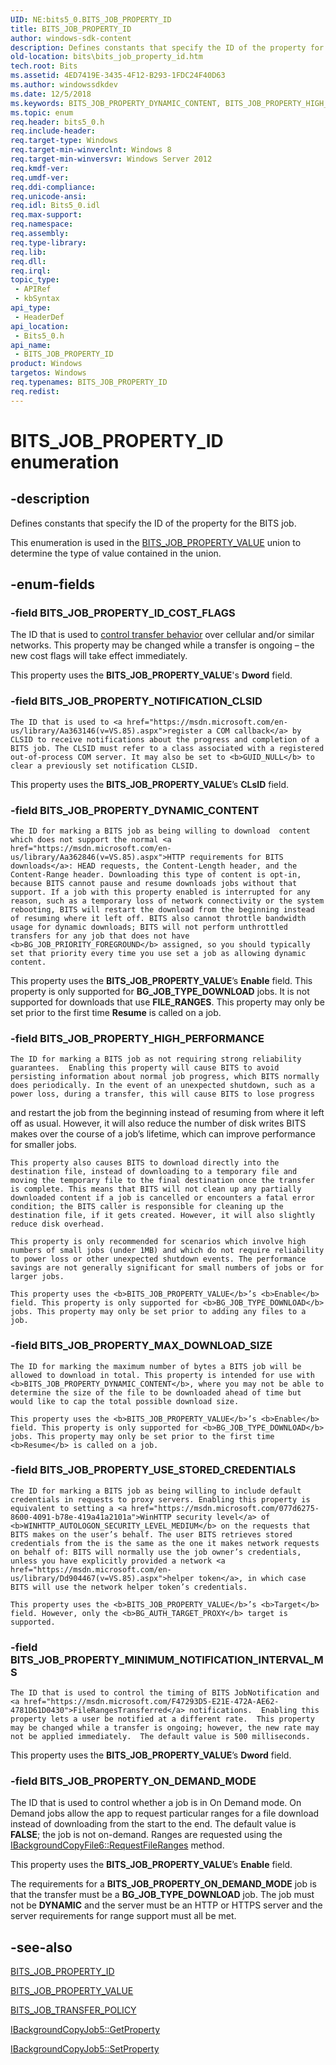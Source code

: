 ```yaml
---
UID: NE:bits5_0.BITS_JOB_PROPERTY_ID
title: BITS_JOB_PROPERTY_ID
author: windows-sdk-content
description: Defines constants that specify the ID of the property for the BITS job.
old-location: bits\bits_job_property_id.htm
tech.root: Bits
ms.assetid: 4ED7419E-3435-4F12-B293-1FDC24F40D63
ms.author: windowssdkdev
ms.date: 12/5/2018
ms.keywords: BITS_JOB_PROPERTY_DYNAMIC_CONTENT, BITS_JOB_PROPERTY_HIGH_PERFORMANCE, BITS_JOB_PROPERTY_ID, BITS_JOB_PROPERTY_ID enumeration [BITS], BITS_JOB_PROPERTY_ID_COST_FLAGS, BITS_JOB_PROPERTY_MAX_DOWNLOAD_SIZE, BITS_JOB_PROPERTY_MINIMUM_NOTIFICATION_INTERVAL_MS, BITS_JOB_PROPERTY_NOTIFICATION_CLSID, BITS_JOB_PROPERTY_ON_DEMAND_MODE, BITS_JOB_PROPERTY_USE_STORED_CREDENTIALS, bits.bits_job_property_id, bits5_0/BITS_JOB_PROPERTY_DYNAMIC_CONTENT, bits5_0/BITS_JOB_PROPERTY_HIGH_PERFORMANCE, bits5_0/BITS_JOB_PROPERTY_ID, bits5_0/BITS_JOB_PROPERTY_ID_COST_FLAGS, bits5_0/BITS_JOB_PROPERTY_MAX_DOWNLOAD_SIZE, bits5_0/BITS_JOB_PROPERTY_MINIMUM_NOTIFICATION_INTERVAL_MS, bits5_0/BITS_JOB_PROPERTY_NOTIFICATION_CLSID, bits5_0/BITS_JOB_PROPERTY_ON_DEMAND_MODE, bits5_0/BITS_JOB_PROPERTY_USE_STORED_CREDENTIALS
ms.topic: enum
req.header: bits5_0.h
req.include-header: 
req.target-type: Windows
req.target-min-winverclnt: Windows 8
req.target-min-winversvr: Windows Server 2012
req.kmdf-ver: 
req.umdf-ver: 
req.ddi-compliance: 
req.unicode-ansi: 
req.idl: Bits5_0.idl
req.max-support: 
req.namespace: 
req.assembly: 
req.type-library: 
req.lib: 
req.dll: 
req.irql: 
topic_type:
 - APIRef
 - kbSyntax
api_type:
 - HeaderDef
api_location:
 - Bits5_0.h
api_name:
 - BITS_JOB_PROPERTY_ID
product: Windows
targetos: Windows
req.typenames: BITS_JOB_PROPERTY_ID
req.redist: 
---
```


# BITS_JOB_PROPERTY_ID enumeration

## -description

Defines constants that specify the ID of the property for the BITS job.

This enumeration is used in the <a href="https://msdn.microsoft.com/en-us/library/Hh446784(v=VS.85).aspx">BITS_JOB_PROPERTY_VALUE</a> union to determine the type of value contained in the union.

## -enum-fields

### -field BITS_JOB_PROPERTY_ID_COST_FLAGS

The ID that is used to 
      <a href="https://msdn.microsoft.com/en-us/library/Hh446785(v=VS.85).aspx">control transfer behavior</a> over cellular and/or 
      similar networks. This property may be changed while a transfer is ongoing – the new cost flags will take effect immediately. 


This property uses the <b>BITS_JOB_PROPERTY_VALUE</b>'s <b>Dword</b> field.



### -field BITS_JOB_PROPERTY_NOTIFICATION_CLSID

    The ID that is used to <a href="https://msdn.microsoft.com/en-us/library/Aa363146(v=VS.85).aspx">register a COM callback</a> by CLSID to receive notifications about the progress and completion of a BITS job. The CLSID must refer to a class associated with a registered out-of-process COM server. It may also be set to <b>GUID_NULL</b> to clear a previously set notification CLSID. 


This property uses the <b>BITS_JOB_PROPERTY_VALUE</b>’s <b>CLsID</b> field. 



### -field BITS_JOB_PROPERTY_DYNAMIC_CONTENT

    The ID for marking a BITS job as being willing to download  content which does not support the normal <a href="https://msdn.microsoft.com/en-us/library/Aa362846(v=VS.85).aspx">HTTP requirements for BITS downloads</a>: HEAD requests, the Content-Length header, and the Content-Range header. Downloading this type of content is opt-in, because BITS cannot pause and resume downloads jobs without that support. If a job with this property enabled is interrupted for any reason, such as a temporary loss of network connectivity or the system rebooting, BITS will restart the download from the beginning instead of resuming where it left off. BITS also cannot throttle bandwidth usage for dynamic downloads; BITS will not perform unthrottled transfers for any job that does not have <b>BG_JOB_PRIORITY_FOREGROUND</b> assigned, so you should typically set that priority every time you use set a job as allowing dynamic content. 


This property uses the <b>BITS_JOB_PROPERTY_VALUE</b>’s <b>Enable</b> field. This property is only supported for <b>BG_JOB_TYPE_DOWNLOAD</b> jobs. It is not supported for downloads that use <b>FILE_RANGES</b>. This property may only be set prior to the first time <b>Resume</b> is called on a job.


### -field BITS_JOB_PROPERTY_HIGH_PERFORMANCE

    The ID for marking a BITS job as not requiring strong reliability guarantees.  Enabling this property will cause BITS to avoid persisting information about normal job progress, which BITS normally does periodically. In the event of an unexpected shutdown, such as a power loss, during a transfer, this will cause BITS to lose progress 

and restart the job from the beginning instead of resuming from where it left off as usual. However, it will also reduce the number of disk writes BITS makes over the course of a job’s lifetime, which can improve performance for smaller jobs. 


    This property also causes BITS to download directly into the destination file, instead of downloading to a temporary file and moving the temporary file to the final destination once the transfer is complete. This means that BITS will not clean up any partially downloaded content if a job is cancelled or encounters a fatal error condition; the BITS caller is responsible for cleaning up the destination file, if it gets created. However, it will also slightly reduce disk overhead.

    This property is only recommended for scenarios which involve high numbers of small jobs (under 1MB) and which do not require reliability to power loss or other unexpected shutdown events. The performance savings are not generally significant for small numbers of jobs or for larger jobs.

    This property uses the <b>BITS_JOB_PROPERTY_VALUE</b>’s <b>Enable</b> field. This property is only supported for <b>BG_JOB_TYPE_DOWNLOAD</b> jobs. This property may only be set prior to adding any files to a job.


### -field BITS_JOB_PROPERTY_MAX_DOWNLOAD_SIZE

    The ID for marking the maximum number of bytes a BITS job will be allowed to download in total. This property is intended for use with <b>BITS_JOB_PROPERTY_DYNAMIC_CONTENT</b>, where you may not be able to determine the size of the file to be downloaded ahead of time but would like to cap the total possible download size.

    This property uses the <b>BITS_JOB_PROPERTY_VALUE</b>’s <b>Enable</b> field. This property is only supported for <b>BG_JOB_TYPE_DOWNLOAD</b> jobs. This property may only be set prior to the first time <b>Resume</b> is called on a job.


### -field BITS_JOB_PROPERTY_USE_STORED_CREDENTIALS

    The ID for marking a BITS job as being willing to include default credentials in requests to proxy servers. Enabling this property is equivalent to setting a <a href="https://msdn.microsoft.com/077d6275-8600-4091-b78e-419a41a2101a">WinHTTP security level</a> of <b>WINHTTP_AUTOLOGON_SECURITY_LEVEL_MEDIUM</b> on the requests that BITS makes on the user’s behalf. The user BITS retrieves stored credentials from the is the same as the one it makes network requests on behalf of: BITS will normally use the job owner’s credentials, unless you have explicitly provided a network <a href="https://msdn.microsoft.com/en-us/library/Dd904467(v=VS.85).aspx">helper token</a>, in which case BITS will use the network helper token’s credentials.

    This property uses the <b>BITS_JOB_PROPERTY_VALUE</b>’s <b>Target</b> field. However, only the <b>BG_AUTH_TARGET_PROXY</b> target is supported.


### -field BITS_JOB_PROPERTY_MINIMUM_NOTIFICATION_INTERVAL_MS

    The ID that is used to control the timing of BITS JobNotification and <a href="https://msdn.microsoft.com/F47293D5-E21E-472A-AE62-4781D61D0430">FileRangesTransferred</a> notifications.  Enabling this property lets a user be notified at a different rate.  This property may be changed while a transfer is ongoing; however, the new rate may not be applied immediately.  The default value is 500 milliseconds.



This property uses the <b>BITS_JOB_PROPERTY_VALUE</b>’s <b>Dword</b> field.



### -field BITS_JOB_PROPERTY_ON_DEMAND_MODE

The ID that is used to control whether a job is in On Demand mode. On Demand jobs allow the app to request particular ranges for a file download instead of downloading from the start to the end. The default value is <b>FALSE</b>; the job is not on-demand. Ranges are requested using the <a href="https://msdn.microsoft.com/C36BDE94-03AC-4F06-B17B-B8729226F8AC">IBackgroundCopyFile6::RequestFileRanges</a> method.

This property uses the <b>BITS_JOB_PROPERTY_VALUE</b>’s <b>Enable</b> field.   



The requirements for a <b>BITS_JOB_PROPERTY_ON_DEMAND_MODE</b> job is that the transfer must be a  <b>BG_JOB_TYPE_DOWNLOAD</b>  job.  The job must not be <b>DYNAMIC</b> and the server must be an HTTP or HTTPS server and the server requirements for range support must all be met.



## -see-also




<a href="https://msdn.microsoft.com/en-us/library/Hh446783(v=VS.85).aspx">BITS_JOB_PROPERTY_ID</a>



<a href="https://msdn.microsoft.com/en-us/library/Hh446784(v=VS.85).aspx">BITS_JOB_PROPERTY_VALUE</a>



<a href="https://msdn.microsoft.com/en-us/library/Hh446785(v=VS.85).aspx">BITS_JOB_TRANSFER_POLICY</a>



<a href="https://msdn.microsoft.com/567C21C7-C689-4A13-9DCA-D45766CB5150">IBackgroundCopyJob5::GetProperty</a>



<a href="https://msdn.microsoft.com/D5DB8A96-7417-4142-BA27-783314835CED">IBackgroundCopyJob5::SetProperty</a>
 

 

